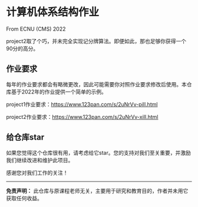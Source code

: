# 计算机体系结构作业

From ECNU (CMS) 2022

project2取了个巧，并未完全实现记分牌算法。即便如此，那也足够你获得一个90分的高分。

## 作业要求

每年的作业要求都会有略微更改，因此可能需要你对照作业要求修改后使用。本仓库基于2022年的作业提供一个简单的示例。

project1作业要求：https://www.123pan.com/s/2uNrVv-piIl.html

project2作业要求：https://www.123pan.com/s/2uNrVv-xiIl.html


## 给仓库star

如果您觉得这个仓库很有用，请考虑给它star。您的支持对我们至关重要，并激励我们继续改进和维护此项目。

感谢您对我们工作的关注！

------

**免责声明：** 此仓库与原课程老师无关，主要用于研究和教育目的，作者并未用它获取任何收益。